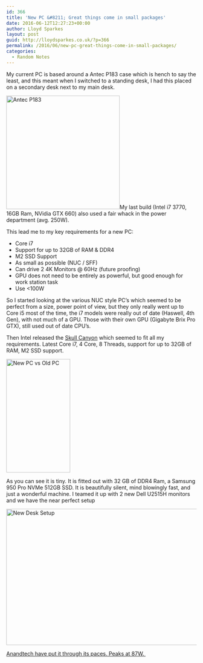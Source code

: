 ```yaml
---
id: 366
title: 'New PC &#8211; Great things come in small packages'
date: 2016-06-12T12:27:23+00:00
author: Lloyd Sparkes
layout: post
guid: http://lloydsparkes.co.uk/?p=366
permalink: /2016/06/new-pc-great-things-come-in-small-packages/
categories:
  - Random Notes
---
```

My current PC is based around a Antec P183 case which is hench to say the least, and this meant when I switched to a standing desk, I had this placed on a secondary desk next to my main desk.

[<img class="aligncenter size-medium wp-image-367" src="http://lloydsparkes.co.uk/wp-content/uploads/2016/06/P183_quarter-300x300.jpg" alt="Antec P183" width="300" height="300" srcset="https://lloydsparkes.co.uk/wp-content/uploads/2016/06/P183_quarter-300x300.jpg 300w, https://lloydsparkes.co.uk/wp-content/uploads/2016/06/P183_quarter-150x150.jpg 150w, https://lloydsparkes.co.uk/wp-content/uploads/2016/06/P183_quarter.jpg 400w" sizes="(max-width: 300px) 100vw, 300px" />](http://lloydsparkes.co.uk/wp-content/uploads/2016/06/P183_quarter.jpg)My last build (Intel i7 3770, 16GB Ram, NVidia GTX 660) also used a fair whack in the power department (avg. 250W).

This lead me to my key requirements for a new PC:

  * Core i7
  * Support for up to 32GB of RAM & DDR4
  * M2 SSD Support
  * As small as possible (NUC / SFF)
  * Can drive 2 4K Monitors @ 60Hz (future proofing)
  * GPU does not need to be entirely as powerful, but good enough for work station task
  * Use <100W

So I started looking at the various NUC style PC&#8217;s which seemed to be perfect from a size, power point of view, but they only really went up to Core i5 most of the time, the i7 models were really out of date (Haswell, 4th Gen), with not much of a GPU. Those with their own GPU (Gigabyte Brix Pro GTX), still used out of date CPU&#8217;s.

Then Intel released the [Skull Canyon](http://www.intel.com/content/www/us/en/nuc/change-the-game-with-nuc.html) which seemed to fit all my requirements. Latest Core i7, 4 Core, 8 Threads, support for up to 32GB of RAM, M2 SSD support.

[<img class="aligncenter wp-image-369 size-medium" src="http://lloydsparkes.co.uk/wp-content/uploads/2016/06/CCapture-5-e1465730566265-169x300.jpg" alt="New PC vs Old PC" width="169" height="300" srcset="https://lloydsparkes.co.uk/wp-content/uploads/2016/06/CCapture-5-e1465730566265-169x300.jpg 169w, https://lloydsparkes.co.uk/wp-content/uploads/2016/06/CCapture-5-e1465730566265-768x1365.jpg 768w, https://lloydsparkes.co.uk/wp-content/uploads/2016/06/CCapture-5-e1465730566265-576x1024.jpg 576w, https://lloydsparkes.co.uk/wp-content/uploads/2016/06/CCapture-5-e1465730566265.jpg 1080w" sizes="(max-width: 169px) 100vw, 169px" />](http://lloydsparkes.co.uk/wp-content/uploads/2016/06/CCapture-5-e1465730566265.jpg)

As you can see it is tiny. It is fitted out with 32 GB of DDR4 Ram, a Samsung 950 Pro NVMe 512GB SSD. It is beautifully silent, mind blowingly fast, and just a wonderful machine. I teamed it up with 2 new Dell U2515H monitors and we have the near perfect setup

[<img class="aligncenter wp-image-370 size-large" src="http://lloydsparkes.co.uk/wp-content/uploads/2016/06/CCapture-6-1024x576.jpg" alt="New Desk Setup" width="640" height="360" srcset="https://lloydsparkes.co.uk/wp-content/uploads/2016/06/CCapture-6-1024x576.jpg 1024w, https://lloydsparkes.co.uk/wp-content/uploads/2016/06/CCapture-6-300x169.jpg 300w, https://lloydsparkes.co.uk/wp-content/uploads/2016/06/CCapture-6-768x432.jpg 768w" sizes="(max-width: 640px) 100vw, 640px" />](http://lloydsparkes.co.uk/wp-content/uploads/2016/06/CCapture-6.jpg)

[Anandtech have put it through its paces. Peaks at 87W. ](http://www.anandtech.com/show/10343/the-intel-skull-canyon-nuc6i7kyk-minipc-review)